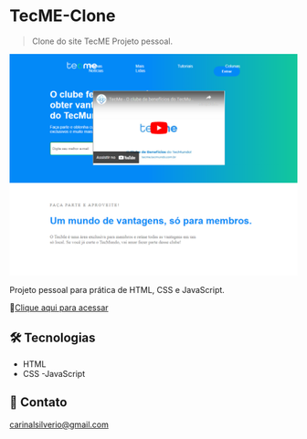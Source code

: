 # TecME-Clone
>Clone do site TecME
Projeto pessoal.

![preview](/github/preview.png)

Projeto pessoal para prática de HTML, CSS e JavaScript.

🔗[Clique aqui para acessar](https://carinalsilverio.github.io/tecme-clone/)


## 🛠️ Tecnologias
- HTML
- CSS
-JavaScript


## 📧 Contato
carinalsilverio@gmail.com
